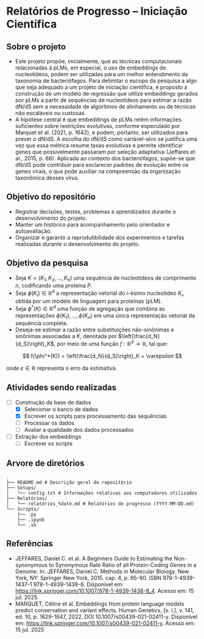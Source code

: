 # Relatórios de Progresso – Iniciação Científica

## Sobre o projeto
- Este projeto propõe, inicialmente, que as técnicas computacionais relacionadas à pLMs, em especial, o uso de embeddings de nucleotídeos, podem ser utilizadas para um melhor entendimento da taxonomia de bacteriófagos. Para delimitar o escopo da pesquisa a algo que seja adequado a um projeto de iniciação científica, é proposto a construção de um modelo de regressão que utilize embeddings gerados por pLMs a partir de sequências de nucleotídeos para estimar a razão dN/dS sem a necessidade de algoritmos de alinhamento ou de técnicas não escaláveis ou custosas. 
- A hipótese central é que embeddings de pLMs retêm informações suficientes sobre restrições evolutivas, conforme especulado por Marquet et al. (2021, p. 1642), e podem, portanto, ser utilizados para prever o dN/dS. A escolha do dN/dS como variável-alvo se justifica uma vez que essa métrica resume taxas evolutivas e permite identificar genes que possivelmente passaram por seleção adaptativa (Jeffares et al., 2015, p. 66). Aplicada ao contexto dos bacteriófagos, supõe-se que dN/dS pode contribuir para esclarecer padrões de evolução entre os genes virais, o que pode auxiliar na compreensão da organização taxonômica desses vírus.

## Objetivo do repositório
- Registrar decisões, testes, problemas e aprendizados durante o desenvolvimento do projeto.
- Manter um histórico para acompanhamento pelo orientador e autoavaliação.
- Organizar e garantir a reprodutibilidade dos experimentos e tarefas realizadas durante o desenvolvimento do projeto.

## Objetivo da pesquisa
- Seja $K = (K_1, K_2, \ldots, K_n)$ uma sequência de nucleotídeos de comprimento $n$, codificando uma proteína $P$.
- Seja $\phi(K_i) \in \mathbb{R}^d$ a representação vetorial do $i$-ésimo nucleotídeo $K_i$, obtida por um modelo de linguagem para proteínas (pLM).
- Seja $\phi^*(K) \in \mathbb{R}^d$ uma função de agregação que combina as representações $\phi(K_1), \ldots, \phi(K_n)$ em uma única representação vetorial da sequência completa.
- Deseja-se estimar a razão entre substituições não-sinônimas e sinônimas associadas a $K$, denotada por $\left(\frac{d_N}{d_S}\right)_K$, por meio de uma função $f: \mathbb{R}^d \rightarrow \mathbb{R}$, tal que:

$$
f(\phi^*(K)) = \left(\frac{d_N}{d_S}\right)_K + \varepsilon
$$

onde $\varepsilon \in \mathbb{R}$ representa o erro da estimativa.

## Atividades sendo realizadas
- [ ] Construção da base de dados
  - [x] Selecionar o banco de dados 
  - [x] Escrever os scripts para processamento das sequências 
  - [ ] Processar os dados
  - [ ] Avaliar a qualidade dos dados processados
- [ ] Extração dos embeddings
    - [ ] Escrever os scripts

## Arvore de diretórios
```
.
├── README.md # Descrição geral do repositório
├── Setups/
│   └── config.txt # Informações relativas aos computadores utilizados
├── Relatórios/
│   └── relatórios_%date.md # Relatórios de progresso (YYYY-MM-DD.md)
└── Scripts/
    ├── .py
    ├── .ipynb
    └── .sh
```

## Referências
- JEFFARES, Daniel C. et al. A Beginners Guide to Estimating the Non-synonymous to Synonymous Rate Ratio of all Protein-Coding Genes in a Genome. In: JEFFARES, Daniel C. Methods in Molecular Biology. New York, NY: Springer New York, 2015. cap. 4, p. 65-90. ISBN 978-1-4939-1437-1 978-1-4939-1438-8. Disponível em: https://link.springer.com/10.1007/978-1-4939-1438-8_4. Acesso em: 15 jul. 2025.
- MARQUET, Céline et al. Embeddings from protein language models predict conservation and variant effects. Human Genetics, [s. l.], v. 141, ed. 10, p. 1629-1647, 2022. DOI 10.1007/s00439-021-02411-y. Disponível em: https://link.springer.com/10.1007/s00439-021-02411-y. Acesso em: 15 jul. 2025

  
